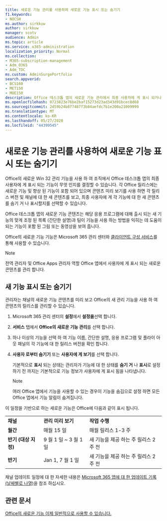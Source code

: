 ```yaml
---
title: 새로운 기능 관리를 사용하여 새로운 기능 표시 또는 숨기기
f1.keywords:
- NOCSH
ms.author: sirkkuw
author: sirkkuw
manager: scotv
audience: Admin
ms.topic: article
ms.service: o365-administration
localization_priority: Normal
ms.collection:
- M365-subscription-management
- Adm_O365
- Adm_TOC
ms.custom: AdminSurgePortfolio
search.appverid:
- BCS160
- MET150
- MOE150
description: Office 데스크톱 앱의 새로운 기능 관리에서 최종 사용자에 게 표시 되거나 숨겨진 기능과 새 콘텐츠를 볼 것인지 여부를 결정 합니다.
ms.openlocfilehash: 0723823e76be2baf15273d23ad343d91bcec8d60
ms.sourcegitcommit: 2d59b24b877487f3b84aefdc7b1e200a21009999
ms.translationtype: MT
ms.contentlocale: ko-KR
ms.lasthandoff: 05/27/2020
ms.locfileid: "44399545"
---
```

# <a name="show-or-hide-new-features-using-whats-new-management"></a>새로운 기능 관리를 사용하여 새로운 기능 표시 또는 숨기기

Office의 새로운 Win 32 관리 기능을 사용 하 여 조직에서 Office 데스크톱 앱의 최종 사용자에 게 표시 되는 기능이 무엇 인지를 결정할 수 있습니다. 각 Office 릴리스에는 새로운 기능 및 향상 된 기능이 포함 되어 있으며 콘텐츠 미리 보기를 사용 하면 각 릴리스 버전 및 채널에 대 한 새 콘텐츠를 보고, 최종 사용자에 게 각 기능에 대 한 새 콘텐츠를 숨기 거 나 표시할지를 선택할 수 있습니다. 

Office 데스크톱 앱의 새로운 기능 콘텐츠는 해당 응용 프로그램에 대해 출시 되는 새 기능의 맞게 조정 된 목록 (간단한 설명)과 팀이 기능을 사용 하는 방법을 익히는 데 도움이 되는 기능이 포함 된 그림 또는 동영상을 보여 줍니다. 

Office의 새로운 기능 기능은 Microsoft 365 관리 센터와 [클라이언트 구성 서비스](https://config.office.com)를 통해 사용할 수 있습니다.

> [!NOTE]
> 전역 관리자 및 Office Apps 관리자 역할 Office 앱에서 사용자에 게 표시 되는 새로운 콘텐츠를 관리 합니다.

##  <a name="show-or-hide-new-features"></a>새 기능 표시 또는 숨기기 

관리자는 채널의 새로운 기능 콘텐츠를 미리 보고 Office의 새 관리 기능을 사용 하 여 콘텐츠의 릴리스를 관리할 수 있습니다.

1. Microsoft 365 관리 센터의 **설정**에서 **설정을**선택 합니다.

2. **서비스** 탭에서 **Office의 새로운 기능 관리**를 선택 합니다.

3. 하나 이상의 기능을 선택 하 여 기능 이름, 간단한 설명, 응용 프로그램 및 플라이 아웃 패널의 각 기능에 대 한 릴리스 버전을 확인 합니다.

4. **사용자 로부터 숨기기** 또는 **사용자에 게 보기**를 선택 합니다.  

    기본적으로 **표시** 되는 상태는 관리자가 기능에 대 한 상태를 **숨기 거** 나 **표시**로 설정 하기 전 까지는 기본적으로 기능 정보가 사용자에 게 표시 됨을 나타냅니다.  

    > [!NOTE]
    > 여러 Office 앱에서 기능을 사용할 수 있는 경우이 기능을 숨김으로 설정 하면 모든 Office 앱에서 기능 알림이 숨겨집니다.

이 일정을 기반으로 하는 새로운 기능은 Office에 다음과 같이 표시 됩니다.

||||
|:-----|:-----|:-----|
|**채널** <br/> |**관리 미리 보기** <br/> |**작업 수행** <br/> |
|**월간** <br/> |매월 15 일  <br/> |매월 릴리스 1-3 주 <br/> |
|**반기 (대상 지정)** <br/> |9 월 1 일 ~ 3 월 1 일 <br/> | 새 기능을 제공 하는 주 릴리스 2 주 전
|**반기** <br/> |Jan 1, 7 월 1 일 <br/> | 새 기능을 제공 하는 주 릴리스 2 주 전<br/> |

채널 업데이트 일정에 대 한 자세한 내용은 [Microsoft 365 앱에 대 한 업데이트 기록 (날짜별로 나열)](https://docs.microsoft.com/officeupdates/update-history-office365-proplus-by-date)을 참조 하십시오.

## <a name="related-articles"></a>관련 문서

[Office의 새로운 기능 이제 일반적으로 사용할 수 있습니다.](https://techcommunity.microsoft.com/t5/microsoft-365-blog/office-what-s-new-management-is-now-generally-available/ba-p/1179954)